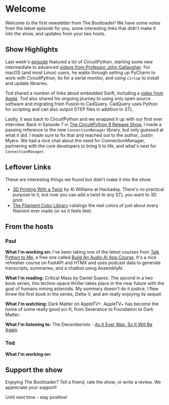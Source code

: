 # Welcome

Welcome to the first newsletter from The Bootloader! We have some notes from the latest episode for you, some interesting links that didn't make it into the show, and updates from your two hosts.

## Show Highlights

Last week's [episode](https://thebootloader.net/blog/2024/07/01/four-topics-and-an-interview/) featured a lot of CircuitPython, starting some new intermediate to advanced [videos from Professor John Gallaugher](https://www.youtube.com/playlist?list=PL9VJ9OpT-IPSsQUWqQcNrVJqy4LhBjPX2).  For macOS (and most Linux) users, he walks through setting up PyCharm to work with CircuitPython, tio for a serial monitor, and using `circup` to install and update libraries. 

Tod shared a number of links about embedded Swift, including a [video from Apple](https://www.youtube.com/watch?v=LqxbsADqDI4).  Tod also shared his ongoing journey to using only open source software and migrating from Fusion to CadQuery.  CadQuery uses Python for scripting and can also output STEP files in addition to STL.

Lastly, it was back to CircuitPython and we wrapped it up with our first ever interview.  Back in Episode 7 in [The CircuitPython 9 Release Show](https://www.circuitpythonshow.com/@thebootloader/episodes/the-circuitpython-9-release-show), I made a passing reference to the new `ConnectionManager` library, but only guessed at what it did.  I made sure to fix that and reached out to the author, Justin Myers.  We had a nice chat about the need for ConnectionManager, partnering with the core developers to bring it to life, and what's next for `ConnectionManager`. 

## Leftover Links

These are interesting things we found but didn't make it into the show.

* [3D Printing With a Twist](https://hackaday.com/2024/06/30/3d-printing-with-a-twist/) by Al Williams at Hackaday.  There's no practical purpose to it, but now you can add a twist to any STL you want to 3D print.
* [The Filament Color Library](https://filamentcolors.xyz/library/) catalogs the real colors of just about every filament ever made (or so it feels like).

## From the hosts

### Paul

**What I'm working on:** I've been taking one of the latest courses from [Talk Python to Me](https://training.talkpyhton.fm), a free one called [Build An Audio AI App Course](https://training.talkpython.fm/courses/build-an-audio-ai-app-with-python-and-assemblyai). It's a nice refresher course on FastAPI and HTMX and uses podcast data to generate transcripts, summaries, and a chatbot using AssemblyAI.

**What I'm reading:** Critical Mass by Daniel Suarez.  The second in a two book series, this techno-space thriller takes place in the near future with the goal of humans mining asteroids.  My summary doesn't do it justice, I flew threw the first book in the series, Delta-V, and am really enjoying its sequel. 

**What I'm watching:** Dark Matter on AppleTV+.  AppleTV+ has become the home of some really good sci-fi, from Severance to Foundation to Dark Matter.

**What I'm listening to:** The Decemberists - [As It Ever Was, So It Will Be Again](https://www.discogs.com/release/30972931-The-Decemberists-As-It-Ever-Was-So-It-Will-Be-Again)

### Tod

**What I'm working on:** 

## Support the show
Enjoying The Bootloader?  Tell a friend, rate the show, or write a review.  We appreciate your support!

Until next time - stay positive!
